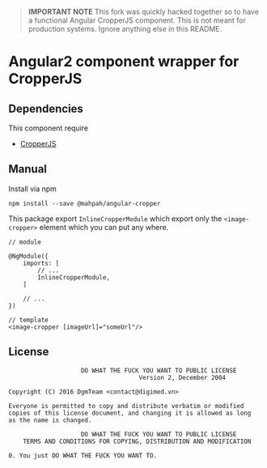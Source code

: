 > **IMPORTANT NOTE**
> This fork was quickly hacked together so to have a functional Angular CropperJS component. This is not meant for production systems. Ignore anything else in this README.

# Angular2 component wrapper for CropperJS

## Dependencies
This component require
- [CropperJS](https://github.com/fengyuanchen/cropperjs)


## Manual

Install via npm

```
npm install --save @mahpah/angular-cropper
```

This package export `InlineCropperModule` which export only the `<image-cropper>` element which you can put any where.

```
// module

@NgModule({
	imports: [
		// ...
		InlineCropperModule,
	]

	// ...
})
```
```
// template
<image-cropper [imageUrl]="someUrl"/>
```

## License
```
					DO WHAT THE FUCK YOU WANT TO PUBLIC LICENSE
									Version 2, December 2004

Copyright (C) 2016 DgmTeam <contact@digimed.vn>

Everyone is permitted to copy and distribute verbatim or modified
copies of this license document, and changing it is allowed as long
as the name is changed.

					DO WHAT THE FUCK YOU WANT TO PUBLIC LICENSE
	TERMS AND CONDITIONS FOR COPYING, DISTRIBUTION AND MODIFICATION

0. You just DO WHAT THE FUCK YOU WANT TO.
```
